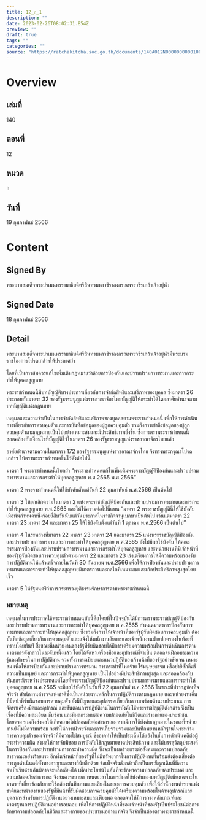 ```yaml
---
title: 12_ก_1
description: ""
date: 2023-02-26T08:02:31.854Z
preview: ""
draft: true
tags: ""
categories: ""
source: "https://ratchakitcha.soc.go.th/documents/140A012N0000000000100.pdf"
---
```


# Overview

## เล่มที่

140

## ตอนที่

12

## หมวด

ก

## วันที่

19 กุมภาพันธ์ 2566

# Content

## Signed By

พระบาทสมเด็จพระปรเมนทรรามาธิบดีศรีสินทรมหาวชิราลงกรณพระวชิรเกล้าเจ้าอยู่หัว

## Signed Date

18 กุมภาพันธ์ 2566

## Detail

พระบาทสมเด็จพระปรเมนทรรามาธิบดีศรีสินทรมหาวชิราลงกรณพระวชิรเกล้าเจ้าอยู่หัวมีพระบรมราชโองการโปรดเกล้าฯให้ประกาศว่า

โดยที่เป็นการสมควรแก้ไขเพิ่มเติมกฎหมายว่าด้วยการป้องกันและปราบปรามการทรมานและการกระทำให้บุคคลสูญหาย

พระราชกำหนดนี้มีบทบัญญัติบางประการเกี่ยวกับการจำกัดสิทธิและเสรีภาพของบุคคล ซึ่งมาตรา 26 ประกอบกับมาตรา 32 ของรัฐธรรมนูญแห่งราชอาณาจักรไทยบัญญัติให้กระทำได้โดยอาศัยอำนาจตามบทบัญญัติแห่งกฎหมาย

เหตุผลและความจำเป็นในการจำกัดสิทธิและเสรีภาพของบุคคลตามพระราชกำหนดนี้ เพื่อให้การดำเนินการเกี่ยวกับการควบคุมตัวและการบันทึกข้อมูลของผู้ถูกควบคุมตัว รวมถึงการเข้าถึงข้อมูลของผู้ถูกควบคุมตัวตามกฎหมายเป็นไปอย่างเหมาะสมและมีประสิทธิภาพยิ่งขึ้น ซึ่งการตราพระราชกำหนดนี้สอดคล้องกับเงื่อนไขที่บัญญัติไว้ในมาตรา 26 ของรัฐธรรมนูญแห่งราชอาณาจักรไทยแล้ว

อาศัยอำนาจตามความในมาตรา 172 ของรัฐธรรมนูญแห่งราชอาณาจักรไทย จึงทรงพระกรุณาโปรดเกล้าฯ ให้ตราพระราชกำหนดขึ้นไว้ดังต่อไปนี้

มาตรา 1 พระราชกำหนดนี้เรียกว่า “พระราชกำหนดแก้ไขเพิ่มเติมพระราชบัญญัติป้องกันและปราบปรามการทรมานและการกระทำให้บุคคลสูญหาย พ.ศ.2565 พ.ศ.2566”

มาตรา 2 พระราชกำหนดนี้ให้ใช้บังคับตั้งแต่วันที่ 22 กุมภาพันธ์ พ.ศ.2566 เป็นต้นไป

มาตรา 3 ให้ยกเลิกความในมาตรา 2 แห่งพระราชบัญญัติป้องกันและปราบปรามการทรมานและการกระทำให้บุคคลสูญหาย พ.ศ.2565 และให้ใช้ความต่อไปนี้แทน “มาตรา 2 พระราชบัญญัตินี้ให้ใช้บังคับเมื่อพ้นกำหนดหนึ่งร้อยยี่สิบวันนับแต่วันประกาศในราชกิจจานุเบกษาเป็นต้นไป เว้นแต่มาตรา 22 มาตรา 23 มาตรา 24 และมาตรา 25 ให้ใช้บังคับตั้งแต่วันที่ 1 ตุลาคม พ.ศ.2566 เป็นต้นไป”

มาตรา 4 ในระหว่างที่มาตรา 22 มาตรา 23 มาตรา 24 และมาตรา 25 แห่งพระราชบัญญัติป้องกันและปราบปรามการทรมานและการกระทำให้บุคคลสูญหาย พ.ศ.2565 ยังไม่มีผลใช้บังคับ ให้คณะกรรมการป้องกันและปราบปรามการทรมานและการกระทำให้บุคคลสูญหาย และหน่วยงานที่มีเจ้าหน้าที่ของรัฐผู้รับผิดชอบการควบคุมตัวตามมาตรา 22 และมาตรา 23 เร่งเตรียมการให้มีความพร้อมรองรับการปฏิบัติงานให้แล้วเสร็จภายในวันที่ 30 กันยายน พ.ศ.2566 เพื่อให้การป้องกันและปราบปรามการทรมานและการกระทำให้บุคคลสูญหายมีมาตรการและกลไกที่เหมาะสมและเกิดประสิทธิภาพสูงสุดโดยเร็ว

มาตรา 5 ให้รัฐมนตรีว่าการกระทรวงยุติธรรมรักษาการตามพระราชกำหนดนี้

### หมายเหตุ

เหตุผลในการประกาศใช้พระราชกำหนดฉบับนี้คือโดยที่ในปัจจุบันได้มีการตราพระราชบัญญัติป้องกันและปราบปรามการทรมานและการกระทำให้บุคคลสูญหาย พ.ศ.2565 กำหนดมาตรการป้องกันการทรมานและการกระทำให้บุคคลสูญหาย ซึ่งรวมถึงการให้เจ้าหน้าที่ของรัฐผู้รับผิดชอบการควบคุมตัว ต้องบันทึกข้อมูลเกี่ยวกับการควบคุมตัวและแจ้งให้พนักงานอัยการและเจ้าพนักงานฝ่ายปกครองในท้องที่ทราบโดยทันที ซึ่งขณะนี้หน่วยงานของรัฐที่รับผิดชอบได้มีการเตรียมความพร้อมในการดำเนินการตามมาตรการดังกล่าวในระดับหนึ่งแล้ว โดยได้จัดหาเครื่องมือและอุปกรณ์ที่จำเป็น ตลอดจนฝึกอบรมความรู้และทักษะในการปฏิบัติงาน รวมทั้งวางระเบียบและแนวปฏิบัติของเจ้าหน้าที่ของรัฐอย่างชัดเจน เหมาะสม เพื่อให้การป้องกันและปราบปรามการทรมาน การกระทำที่โหดร้าย ไร้มนุษยธรรม หรือย่ำยีศักดิ์ศรีความเป็นมนุษย์ และการกระทำให้บุคคลสูญหาย เป็นไปอย่างมีประสิทธิภาพสูงสุด และสอดคล้องกับพันธกรณีระหว่างประเทศแต่โดยที่พระราชบัญญัติป้องกันและปราบปรามการทรมานและการกระทำให้บุคคลสูญหาย พ.ศ.2565 จะมีผลใช้บังคับในวันที่ 22 กุมภาพันธ์ พ.ศ.2566 ในขณะที่ปรากฏข้อเท็จจริงว่า สำนักงานตำรวจแห่งชาติซึ่งเป็นหน่วยงานหลักในการปฏิบัติการตามกฎหมาย และหน่วยงานอื่นที่มีหน้าที่รับผิดชอบการควบคุมตัว ยังมีปัญหาและอุปสรรคเกี่ยวกับความพร้อมด้านงบประมาณ การจัดหาเครื่องมือและอุปกรณ์ และขั้นตอนการปฏิบัติงานในการบังคับใช้พระราชบัญญัติดังกล่าว ซึ่งเป็นเรื่องที่มีความละเอียด ซับซ้อน และมีผลกระทบต่อความปลอดภัยในชีวิตและร่างกายของประชาชนโดยตรง รวมถึงส่งผลให้เกิดความไม่ปลอดภัยต่อสาธารณะ หากมีการใช้บังคับกฎหมายในขณะที่หน่วยงานยังไม่มีความพร้อม จะทำให้การเฝ้าระวังและการเก็บรวบรวมและบันทึกพยานหลักฐานในระหว่างการควบคุมตัวของเจ้าหน้าที่มีความไม่สมบูรณ์ ซึ่งอาจทำให้เป็นประเด็นโต้แย้งในชั้นการดำเนินคดีต่อผู้กระทำความผิด ส่งผลให้การจับมิชอบ การบังคับใช้กฎหมายขาดประสิทธิภาพ และไม่บรรลุวัตถุประสงค์ในการป้องกันและปราบปรามการกระทำความผิด ซึ่งจะเป็นผลร้ายแรงต่อสังคมและความปลอดภัยสาธารณะอย่างร้ายแรง อีกทั้งเจ้าหน้าที่ของรัฐที่ไม่มีทรัพยากรในการปฏิบัติงานที่พร้อมยังต้องเสี่ยงต่อการถูกดำเนินคดีทั้งทางอาญาและทางวินัยอีกด้วย ข้อเท็จจริงดังกล่าวถือเป็นกรณีฉุกเฉินที่มีความจำเป็นรีบด่วนอันมิอาจจะหลีกเลี่ยงได้ เพื่อประโยชน์ในอันที่จะรักษาความปลอดภัยของประเทศ และความปลอดภัยสาธารณะ จึงสมควรขยายก าหนดเวลาในการมีผลใช้บังคับของบทบัญญัติเพียงเฉพาะในมาตราที่เกี่ยวข้องกับการใช้กล้องบันทึกภาพและเสียงในขณะการควบคุมตัว เพื่อให้สำนักงานตำรวจแห่งชาติและหน่วยงานของรัฐที่มีหน้าที่รับผิดชอบการควบคุมตัวได้เตรียมความพร้อมในด้านอุปกรณ์และบุคลากรสำหรับการปฏิบัติงานอย่างเหมาะสมและเพียงพอ ตลอดจนให้มีการวางหลักเกณฑ์และมาตรฐานการปฏิบัติงานอย่างรอบคอบ เพื่อให้การปฏิบัติหน้าที่ของเจ้าหน้าที่ของรัฐเป็นประโยชน์ต่อการรักษาความปลอดภัยในชีวิตและร่างกายของประชาชนอย่างแท้จริง จึงจำเป็นต้องตราพระราชกำหนดนี้้
